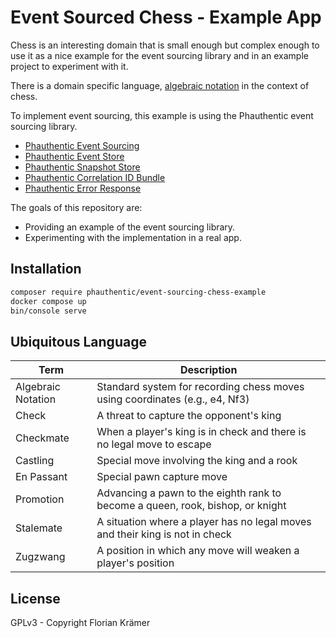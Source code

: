 # Event Sourced Chess - Example App

Chess is an interesting domain that is small enough but complex enough to use it as a nice example for the event sourcing library and in an example project to experiment with it.

There is a domain specific language, [algebraic notation](https://en.wikipedia.org/wiki/Algebraic_notation_(chess)) in the context of chess.

To implement event sourcing, this example is using the Phauthentic event sourcing library.

* [Phauthentic Event Sourcing](https://github.com/Phauthentic/event-sourcing)
* [Phauthentic Event Store](https://github.com/Phauthentic/event-store)
* [Phauthentic Snapshot Store](https://github.com/Phauthentic/snapshot-sourcing)
* [Phauthentic Correlation ID Bundle](https://github.com/Phauthentic/correlation-id-symfony-bundle)
* [Phauthentic Error Response](https://github.com/Phauthentic/error-response)

The goals of this repository are:

* Providing an example of the event sourcing library.
* Experimenting with the implementation in a real app.

## Installation

```sh
composer require phauthentic/event-sourcing-chess-example
docker compose up
bin/console serve
```

## Ubiquitous Language

| Term               | Description                                      |
|--------------------|--------------------------------------------------|
| Algebraic Notation | Standard system for recording chess moves using coordinates (e.g., e4, Nf3) |
| Check             | A threat to capture the opponent's king         |
| Checkmate         | When a player's king is in check and there is no legal move to escape |
| Castling          | Special move involving the king and a rook       |
| En Passant        | Special pawn capture move                        |
| Promotion         | Advancing a pawn to the eighth rank to become a queen, rook, bishop, or knight |
| Stalemate         | A situation where a player has no legal moves and their king is not in check |
| Zugzwang          | A position in which any move will weaken a player's position |

## License

GPLv3 - Copyright Florian Krämer